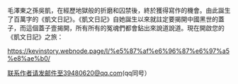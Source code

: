 毛澤東之孫吳凱，在經歷地獄般的折磨和囚禁後，終於獲得寫作的機會。由此誕生了百萬字的《凱文日記》。《凱文日記》自她誕生以來就註定要揭開中國黑世的蓋子，而這個蓋子壹揭開，所有所有的冤魂們都會鉆出來說道說道。現在開啟您的《凱文日記》之旅：

https://kevinstory.webnode.page/l/%e5%87%af%e6%96%87%e6%97%a5%e8%ae%b0/

联系作者请发邮件至39480620@qq.com(qq同号）
